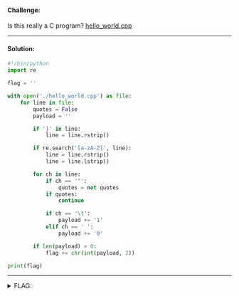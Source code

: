 #### Challenge:

Is this really a C program? [hello_world.cpp](./hello_world.cpp ':ignore')

---

#### Solution:

```python
#!/bin/python
import re

flag = ''

with open('./hello_world.cpp') as file:
    for line in file:
        quotes = False
        payload = ''

        if '}' in line:
            line = line.rstrip()

        if re.search('[a-zA-Z]', line):
            line = line.rstrip()
            line = line.lstrip()

        for ch in line:
            if ch == '"':
                quotes = not quotes
            if quotes:
                continue

            if ch == '\t':
                payload += '1'
            elif ch == ' ':
                payload += '0'

        if len(payload) > 0:
            flag += chr(int(payload, 2))

print(flag)

```

---

<details><summary>FLAG:</summary>

```
d4rk{L3t'5_hav3_50m3_fun_w1th_wh1te5pac35}c0de
```

</details>